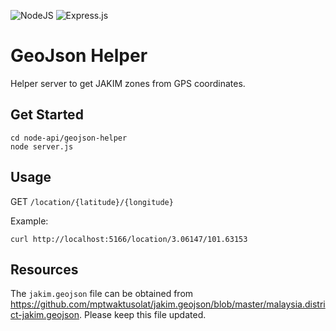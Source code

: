 ![NodeJS](https://img.shields.io/badge/node.js-6DA55F?style=for-the-badge&logo=node.js&logoColor=white)
![Express.js](https://img.shields.io/badge/express.js-%23404d59.svg?style=for-the-badge&logo=express&logoColor=%2361DAFB)

# GeoJson Helper

Helper server to get JAKIM zones from GPS coordinates.

## Get Started

```shell
cd node-api/geojson-helper
node server.js
```

## Usage

GET `/location/{latitude}/{longitude}`

Example:

```shell
curl http://localhost:5166/location/3.06147/101.63153
```

## Resources

The `jakim.geojson` file can be obtained from https://github.com/mptwaktusolat/jakim.geojson/blob/master/malaysia.district-jakim.geojson. Please keep this file updated.
